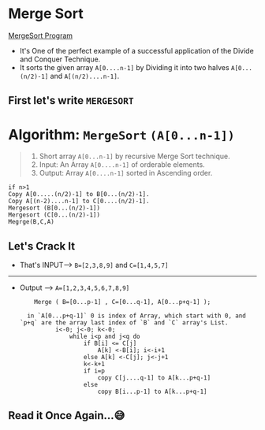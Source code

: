 # Merge Sort

[MergeSort Program](https://github.com/AkashSingh3031/The-Complete-FAANG-Preparation/blob/master/1%5D.%20DSA/2%5D.%20Algorithms/02%5D.%20Sorting%20Algorithms/Java/MergeSort.java)

- It's One of the perfect example of a successful application of the Divide and Conquer Technique.
- It sorts the given array `A[0....n-1]` by Dividing it into two halves `A[0...(n/2)-1]` and `A[(n/2)....n-1]`.

## First let's write `MERGESORT`

# Algorithm: `MergeSort` `(A[0...n-1])`

> 1. Short array `A[0...n-1]` by recursive Merge Sort technique.
> 2. Input: An Array `A[0....n-1]` of orderable elements.
> 3. Output: Array `A[0....n-1]` sorted in Ascending order.

    if n>1
    Copy A[0.....(n/2)-1] to B[0...(n/2)-1].
    Copy A[(n-2)....n-1] to C[0....(n/2)-1].
    Mergesort (B[0...(n/2)-1])
    Mergesort (C[0...(n/2)-1])
    Megrge(B,C,A)

## Let's Crack It

- That's INPUT--> `B=[2,3,8,9]` and `C=[1,4,5,7]`

---

- Output --> `A=[1,2,3,4,5,6,7,8,9]`

          Merge ( B=[0...p-1] , C=[0...q-1], A[0...p+q-1] );

        in `A[0...p+q-1]` 0 is index of Array, which start with 0, and `p+q` are the array last index of `B` and `C` array's List.
                i<-0; j<-0; k<-0;
                    while i<p and j<q do
                        if B[i] <= C[j]
                            A[k] <-B[i]; i<-i+1
                        else A[k] <-C[j]; j<-j+1
                        k<-k+1
                        if i=p
                            copy C[j....q-1] to A[k...p+q-1]
                        else
                            copy B[i...p-1] to A[k...p+q-1]

## Read it Once Again...😅
